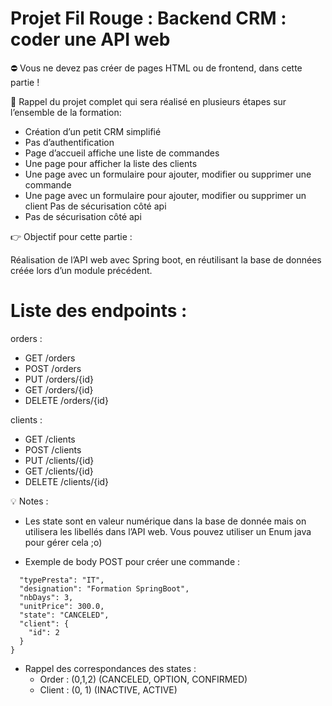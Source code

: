 # Projet Fil Rouge : Backend CRM : coder une API web

⛔ Vous ne devez pas créer de pages HTML ou de frontend, dans cette
partie !

📌 Rappel du projet complet qui sera réalisé en plusieurs étapes sur l’ensemble de la formation:

* Création d’un petit CRM simplifié
* Pas d’authentification
* Page d’accueil affiche une liste de commandes
* Une page pour afficher la liste des clients
* Une page avec un formulaire pour ajouter, modifier ou supprimer une commande
* Une page avec un formulaire pour ajouter, modifier ou supprimer un client Pas de sécurisation côté api
* Pas de sécurisation côté api

👉 Objectif pour cette partie :

Réalisation de l’API web avec Spring boot, en réutilisant la base de données créée lors d’un module précédent.

# Liste des endpoints :

orders :

* GET /orders
* POST /orders
* PUT /orders/{id}
* GET /orders/{id}
* DELETE /orders/{id}

clients :

* GET /clients
* POST /clients
* PUT /clients/{id}
* GET /clients/{id}
* DELETE /clients/{id}

💡 Notes :
* Les state sont en valeur numérique dans la base de donnée mais on utilisera les libellés dans l’API web. Vous pouvez utiliser un Enum java pour gérer cela ;o)

* Exemple de body POST pour créer une commande :
```{
  "typePresta": "IT",
  "designation": "Formation SpringBoot",
  "nbDays": 3,
  "unitPrice": 300.0,
  "state": "CANCELED",
  "client": {
    "id": 2
  }
}
```

* Rappel des correspondances des states :
  * Order : (0,1,2) (CANCELED, OPTION, CONFIRMED)
  * Client : (0, 1) (INACTIVE, ACTIVE)
